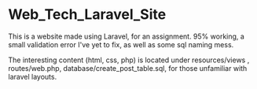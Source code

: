 # Web_Tech_Laravel_Site
This is a website made using Laravel, for an assignment. 95% working, a small validation error I've yet to fix, as well as some sql naming mess. 

The interesting content (html, css, php) is located under resources/views , routes/web.php, database/create_post_table.sql, for those unfamiliar with laravel layouts.

